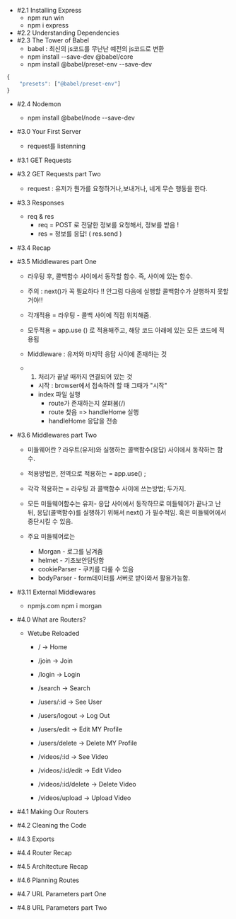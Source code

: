 - #2.1 Installing Express
    - npm run win
    - npm i express
- #2.2 Understanding Dependencies
- #2.3 The Tower of Babel
    - babel : 최신의 js코드를 무난난 예전의 js코드로 변환
    - npm install --save-dev @babel/core
    - npm install @babel/preset-env --save-dev
``` javascript
{
    "presets": ["@babel/preset-env"]
}
```
- #2.4 Nodemon
    - npm install @babel/node --save-dev

- #3.0 Your First Server
    - request를 listenning
- #3.1 GET Requests
    
- #3.2 GET Requests part Two
    - request : 유저가 뭔가를 요청하거나,보내거나, 네게 무슨 행동을 한다.
- #3.3 Responses
    - req & res
        - req = POST 로 전달한 정보를 요청해서, 정보를 받음 !
        - res = 정보를 응답! ( res.send )
- #3.4 Recap
- #3.5 Middlewares part One
    - 라우팅 후, 콜백함수 사이에서 동작할 함수. 즉, 사이에 있는 함수.
    - 주의 : next()가 꼭 필요하다 !! 안그럼 다음에 실행할 콜백함수가 실행하지 못할거야!!
    - 각개적용 = 라우팅 - 콜백 사이에 직접 위치해줌.
    - 모두적용 = app.use () 로 적용해주고, 해당 코드 아래에 있는 모든 코드에 적용됨

    - Middleware : 유저와 마지막 응답 사이에 존재하는 것
    - 1. 처리가 끝날 때까지 연결되어 있는 것
        - 시작 : browser에서 접속하려 할 때 그때가 "시작"
        - index 파일 실행
            - route가 존재하는지 살펴봄(/)
            - route 찾음 => handleHome 실행
            - handleHome 응답을 전송
- #3.6 Middlewares part Two
    - 미들웨어란 ? 라우트(유저)와 실행하는 콜백함수(응답) 사이에서 동작하는 함수.
    - 적용방법은, 전역으로 적용하는 = app.use() ;
    - 각각 적용하는 = 라우팅 과 콜백함수 사이에 쓰는방법; 두가지.

    - 모든 미들웨어함수는 유저- 응답 사이에서 동작하므로 미들웨어가 끝나고 난 뒤, 응답(콜백함수)를 실행하기 위해서 next() 가 필수적임. 혹은 미들웨어에서 중단시킬 수 있음.

    - 주요 미들웨어로는
        - Morgan - 로그를 남겨줌
        - helmet - 기초보안담당함
        - cookieParser - 쿠키를 다룰 수 있음
        - bodyParser - form데이터를 서버로 받아와서 활용가능함.
- #3.11 External Middlewares
    - npmjs.com npm i morgan
- #4.0 What are Routers?
    - Wetube Reloaded

        - / -> Home
        - /join -> Join
        - /login -> Login
        - /search -> Search

        - /users/:id -> See User
        - /users/logout -> Log Out
        - /users/edit -> Edit MY Profile
        - /users/delete -> Delete MY Profile

        - /videos/:id -> See Video
        - /videos/:id/edit -> Edit Video
        - /videos/:id/delete -> Delete Video
        - /videos/upload -> Upload Video

- #4.1 Making Our Routers
- #4.2 Cleaning the Code
- #4.3 Exports
- #4.4 Router Recap
- #4.5 Architecture Recap
- #4.6 Planning Routes
- #4.7 URL Parameters part One
- #4.8 URL Parameters part Two

